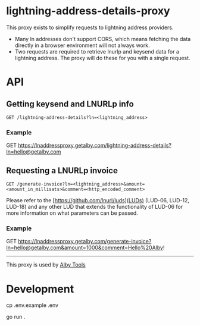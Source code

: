 # lightning-address-details-proxy

This proxy exists to simplify requests to lightning address providers.

- Many ln addresses don't support CORS, which means fetching the data directly in a browser environment will not always work.
- Two requests are required to retrieve lnurlp and keysend data for a lightning address. The proxy will do these for you with a single request.

# API

## Getting keysend and LNURLp info

`GET /lightning-address-details?ln=<lightning_address>`

### Example

GET https://lnaddressproxy.getalby.com/lightning-address-details?ln=hello@getalby.com

## Requesting a LNURLp invoice

`GET /generate-invoice?ln=<lightning_address>&amount=<amount_in_millisats>&comment=<http_encoded_comment>`

Please refer to the [https://github.com/lnurl/luds](LUDs) (LUD-06, LUD-12, LUD-18) and any other LUD that extends the functionality of LUD-06 for more information on what parameters can be passed.

### Example

GET https://lnaddressproxy.getalby.com/generate-invoice?ln=hello@getalby.com&amount=1000&comment=Hello%20Alby!

---

This proxy is used by [Alby Tools](https://github.com/getAlby/alby-tools)


# Development

cp .env.example .env

go run .